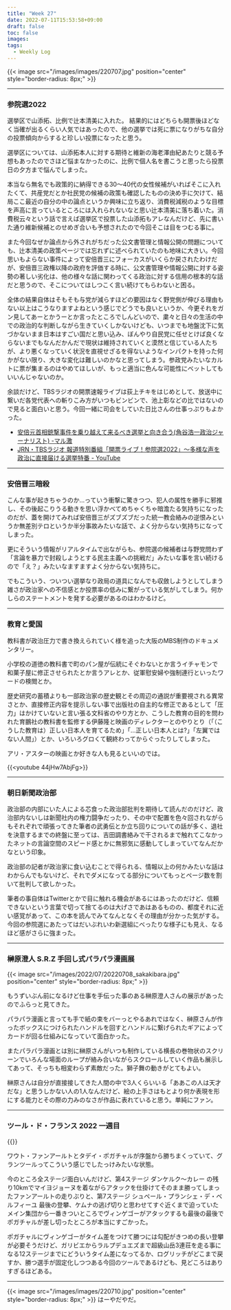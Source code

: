 ```yaml
---
title: "Week 27"
date: 2022-07-11T15:53:58+09:00
draft: false
toc: false
images:
tags:
  - Weekly Log
---
```


{{< image src="/images/images/220707.jpg" position="center" style="border-radius: 8px;" >}}

<!--more-->

---

### 参院選2022

選挙区で山添拓、比例で辻本清美に入れた。  結果的にはどちらも開票後ほどなく当確が出るくらい人気ではあったので、他の選挙では死に票になりがちな自分の投票傾向からすると珍しい投票になったと思う。

選挙区については、山添拓本人に対する期待と維新の海老澤由紀あたりと競る予想もあったのでさほど悩まなかったのに、比例で個人名を書こうと思ったら投票日の夕方まで悩んでしまった。

本当なら無名でも政策的に納得できる30～40代の女性候補がいればそこに入れたくて、共産党だとか社民党の候補の政策も確認したものの決め手に欠けて、結局ここ最近の自分の中の論点というか興味に立ち返り、消費税減税のような目標を声高に言っているところには入れられないなと思い辻本清美に落ち着いた。消費税云々という話で言えば選挙区で投票した山添拓もアレなんだけど、先に書いた通り維新候補とのせめぎ合いも予想されたので今回そこは目をつむる事に。

また今回なぜか論点から外されがちだった公文書管理と情報公開の問題についても、辻本清美の政策ページでは忘れずに述べられていたのも地味に大きい。今回思いもよらない事件によって安倍晋三にフォーカスがいくらか戻されたわけだが、安倍晋三政権以降の政府を評価する時に、公文書管理や情報公開に対する姿勢の著しい劣化は、他の様々な話に関わってくる政治に対する信用の根本的な話だと思うので、そこについてはしつこく言い続けてもらわないと困る。

全体の結果自体はそもそも与党が減らすほどの要因はなく野党側が伸びる理由もない以上はこうなりますよねという感じでどうでも良いというか、今更それをガン見してあーとかうーとか言ったところでしんどいので、粛々と日々の生活の中での政治的な判断しながら生きていくしかないけども、いつまでも地盤沈下に気づかないまま日本はすごい国だと思い込み、ぼんやり自民党に任せとけば良くならないまでもなんだかんだで現状は維持されていくと漠然と信じている人たちが、より悪くなっていく状況を直視せざるを得ないようなインパクトを持った何かがない限り、大きな変化は難しいのかなと思ってしまう。参政党みたいなカルトに票が集まるのはやめてほしいが、もっと適当に色んな可能性にベットしてもいいんじゃないのか。

余談だけど、TBSラジオの開票速報ライブは荻上チキをはじめとして、放送中に繋いだ各党代表への斬りこみ方がいつもビンビンで、池上彰などの比ではないので見ると面白いと思う。今回一緒に司会をしていた日比さんの仕事っぷりもよかった。

- [安倍元首相銃撃事件を乗り越えて来るべき選挙と向き合う(角谷浩一政治ジャーナリスト) -マル激](https://www.videonews.com/marugeki-talk/1109)
- [JRN・TBSラジオ 報道特別番組「開票ライブ！参院選2022」～多様な声を政治に直接届ける選挙特番 - YouTube](https://www.youtube.com/watch?v=jK8NNTk8Aaw)

---

### 安倍晋三暗殺

こんな事が起きちゃうのか…っていう衝撃に驚きつつ、犯人の属性を勝手に邪推し、その後起こりうる動きを思い浮かべてめちゃくちゃ暗澹たる気持ちになったのだが、蓋を開けてみれば安倍晋三がズブズブだった統一教会絡みの逆恨みというか無差別テロというか半分事故みたいな話で、よく分からない気持ちになってしまった。

更にそういう情報がリアルタイムで出ながらも、参院選の候補者は与野党問わず「言論を暴力で封殺しようとする民主主義への挑戦だ」みたいな事を言い続けるので「え？」みたいなますますよく分からない気持ちに。

でもこういう、ついつい選挙なり政局の道具になんでも収斂しようとしてしまう雑さが政治家への不信感とか投票率の低みに繋がっている気がしてしまう。何かしらのステートメントを発する必要があるのはわかるけど。

---

### 教育と愛国

教科書が政治圧力で書き換えられていく様を追った大阪のMBS制作のドキュメンタリー。

小学校の道徳の教科書で町のパン屋が伝統にそぐわないとか言うイチャモンで和菓子屋に修正させられたとか言うアレとか、従軍慰安婦や強制連行といったワードの検閲とか。

歴史研究の蓄積よりも一部政治家の歴史観とその周辺の通説が重要視される異常さとか、直接修正内容を提示しない事で出版社の自主的な修正であるとして「圧力」はかけていないと言い張る文科省のやり方とか、こうした教育の目的を問われた育鵬社の教科書を監修する伊藤隆と映画のディレクターとのやりとり（「（こうした教育は）正しい日本人を育てるため」「…正しい日本人とは?」「左翼ではない人間」）とか、いろいろグロくて観終わってからぐったりしてしまった。

アリ・アスターの映画とか好きな人も見るといいのでは。

{{<youtube 44jHw7AbjFg>}}

---

### 朝日新聞政治部

政治部の内部にいた人による芯食った政治部批判を期待して読んだのだけど、政治部内ないしは新聞社内の権力闘争だったり、その中で配置を色々回されながらもそれぞれで頑張ってきた筆者の武勇伝とか立ち回りについての話が多く、退社を決意するまでの終盤に至っては、吉田調書絡みで干されるまで触れてこなかったネットの言論空間のスピード感とかに無邪気に感動してしまっていてなんだかなという印象。

政治部の記者が政治家に食い込むことで得られる、情報以上の何かみたいな話はわからんでもないけど、それでダメになってる部分についてもっとページ数を割いて批判して欲しかった。

筆者の事自体はTwitterとかで目に触れる機会があるにはあったのだけど、信頼できないという言葉で切って捨てるのは大げさであはあるものの、都度それに近い感覚があって、この本を読んでみてなんとなくその理由が分かった気がする。今回の参院選にあたってはだいぶれいわ新選組にべったりな様子にも見え、なるほど感がさらに強まった。

---

### 榊原澄人 S.R.Z 手回し式パラパラ漫画展

{{< image src="/images/2022/07/20220708_sakakibara.jpg" position="center" style="border-radius: 8px;" >}}

もうずいぶん前になるけど仕事を手伝った事のある榊原澄人さんの展示があったのでふらっと見てきた。

パラパラ漫画と言っても手で紙の束をバーっとやるあれではなく、榊原さんが作ったボックスにつけられたハンドルを回すとハンドルに繋げられたギアによってカードが回る仕組みになっていて面白かった。

またパラパラ漫画とは別に榊原さんがいつも制作している横長の巻物状のスクリーンでいろんな場面のループが絡み合いながらスクロールしていく作品も展示してあって、そっちも相変わらず素敵だった。獅子舞の動きがとてもよい。

榊原さんは自分が直接接してきた人間の中で3人くらいいる「ああこの人は天才だな」と思うしかない人の1人なんだけど、絵の上手さはもとより何か表現を形にする能力とその際の力みのなさが作品に表れていると思う。単純にファン。

---

### ツール・ド・フランス 2022 一週目

{{<youtube FObBJNlviMU>}}

ワウト・ファンアールトとタデイ・ポガチャルが序盤から勝ちまくっていて、グランツールってこういう感じでしたっけみたいな状態。

今のところ全ステージ面白いんだけど、第4ステージ ダンケルク～カレー の残り10kmでマイヨジョーヌを着ながらアタックを仕掛けてそのまま勝ってしまったファンアールトの走りぶりと、第7ステージ シュペール・プランシェ・デ・ベルフィーユ 最後の登攀、ケムナの逃げ切りと思わせてすぐ近くまで迫っていたメイン集団から一番きついところでヴィンゲゴーがアタックするも最後の最後でポガチャルが差し切ったところが本当にすごかった。

ポガチャルにヴィンゲゴーがタイム差をつけて勝つには勾配がきつめの長い登攀が必要そうだけど、ガリビエからラルプデュエズまで超級山岳3連荘を走る事になる12ステージまでにどういうタイム差になってるか、ログリッチがどこまで戻すか、勝つ選手が固定化しつつある今回のツールであるけども、見どころはありすぎるほどある。

---

{{< image src="/images/images/220710.jpg" position="center" style="border-radius: 8px;" >}}
はーやだやだ。